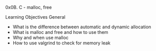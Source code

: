 0x0B. C - malloc, free

Learning Objectives
General
- What is the difference between automatic and dynamic allocation
- What is malloc and free and how to use them
- Why and when use malloc
- How to use valgrind to check for memory leak


